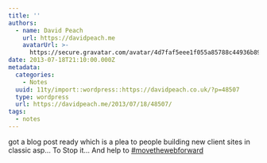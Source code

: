 ```yaml
---
title: ''
authors:
  - name: David Peach
    url: https://davidpeach.me
    avatarUrl: >-
      https://secure.gravatar.com/avatar/4d7faf5eee1f055a85788c44936b8995eaab6dfb004e7854ec747ccb272e91ee?s=96&d=mm&r=g
date: 2013-07-18T21:10:00.000Z
metadata:
  categories:
    - Notes
  uuid: 11ty/import::wordpress::https://davidpeach.co.uk/?p=48507
  type: wordpress
  url: https://davidpeach.me/2013/07/18/48507/
tags:
  - notes
---
```

got a blog post ready which is a plea to people building new client sites in classic asp… To Stop it… And help to [#movethewebforward](https://twitter.com/search?q=%23movethewebforward)